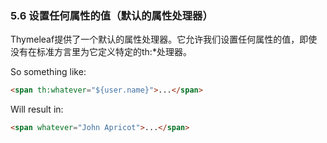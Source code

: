 ### 5.6 设置任何属性的值（默认的属性处理器）

Thymeleaf提供了一个默认的属性处理器。它允许我们设置任何属性的值，即使没有在标准方言里为它定义特定的th:*处理器。

So something like:
```html
<span th:whatever="${user.name}">...</span>
```
Will result in:
```html
<span whatever="John Apricot">...</span>
```